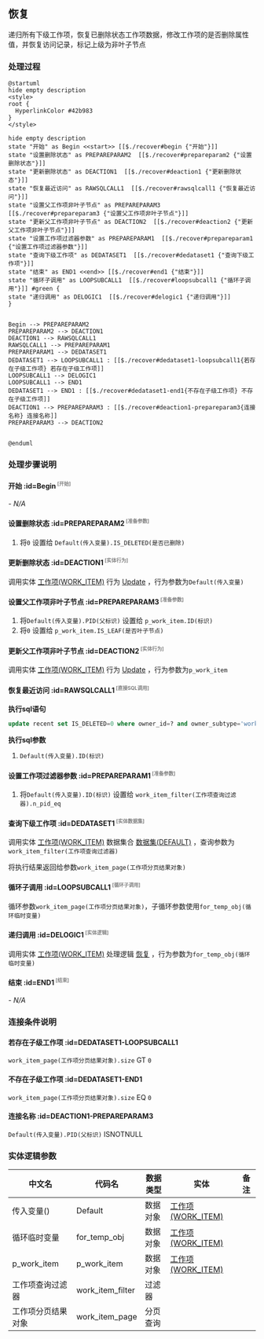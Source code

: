 ## 恢复 <!-- {docsify-ignore-all} -->

   递归所有下级工作项，恢复已删除状态工作项数据，修改工作项的是否删除属性值，并恢复访问记录，标记上级为非叶子节点

### 处理过程

```plantuml
@startuml
hide empty description
<style>
root {
  HyperlinkColor #42b983
}
</style>

hide empty description
state "开始" as Begin <<start>> [[$./recover#begin {"开始"}]]
state "设置删除状态" as PREPAREPARAM2  [[$./recover#prepareparam2 {"设置删除状态"}]]
state "更新删除状态" as DEACTION1  [[$./recover#deaction1 {"更新删除状态"}]]
state "恢复最近访问" as RAWSQLCALL1  [[$./recover#rawsqlcall1 {"恢复最近访问"}]]
state "设置父工作项非叶子节点" as PREPAREPARAM3  [[$./recover#prepareparam3 {"设置父工作项非叶子节点"}]]
state "更新父工作项非叶子节点" as DEACTION2  [[$./recover#deaction2 {"更新父工作项非叶子节点"}]]
state "设置工作项过滤器参数" as PREPAREPARAM1  [[$./recover#prepareparam1 {"设置工作项过滤器参数"}]]
state "查询下级工作项" as DEDATASET1  [[$./recover#dedataset1 {"查询下级工作项"}]]
state "结束" as END1 <<end>> [[$./recover#end1 {"结束"}]]
state "循环子调用" as LOOPSUBCALL1  [[$./recover#loopsubcall1 {"循环子调用"}]] #green {
state "递归调用" as DELOGIC1  [[$./recover#delogic1 {"递归调用"}]]
}


Begin --> PREPAREPARAM2
PREPAREPARAM2 --> DEACTION1
DEACTION1 --> RAWSQLCALL1
RAWSQLCALL1 --> PREPAREPARAM1
PREPAREPARAM1 --> DEDATASET1
DEDATASET1 --> LOOPSUBCALL1 : [[$./recover#dedataset1-loopsubcall1{若存在子级工作项} 若存在子级工作项]]
LOOPSUBCALL1 --> DELOGIC1
LOOPSUBCALL1 --> END1
DEDATASET1 --> END1 : [[$./recover#dedataset1-end1{不存在子级工作项} 不存在子级工作项]]
DEACTION1 --> PREPAREPARAM3 : [[$./recover#deaction1-prepareparam3{连接名称} 连接名称]]
PREPAREPARAM3 --> DEACTION2


@enduml
```


### 处理步骤说明

#### 开始 :id=Begin<sup class="footnote-symbol"> <font color=gray size=1>[开始]</font></sup>



*- N/A*
#### 设置删除状态 :id=PREPAREPARAM2<sup class="footnote-symbol"> <font color=gray size=1>[准备参数]</font></sup>



1. 将`0` 设置给  `Default(传入变量).IS_DELETED(是否已删除)`

#### 更新删除状态 :id=DEACTION1<sup class="footnote-symbol"> <font color=gray size=1>[实体行为]</font></sup>



调用实体 [工作项(WORK_ITEM)](module/ProjMgmt/work_item.md) 行为 [Update](module/ProjMgmt/work_item#行为) ，行为参数为`Default(传入变量)`

#### 设置父工作项非叶子节点 :id=PREPAREPARAM3<sup class="footnote-symbol"> <font color=gray size=1>[准备参数]</font></sup>



1. 将`Default(传入变量).PID(父标识)` 设置给  `p_work_item.ID(标识)`
2. 将`0` 设置给  `p_work_item.IS_LEAF(是否叶子节点)`

#### 更新父工作项非叶子节点 :id=DEACTION2<sup class="footnote-symbol"> <font color=gray size=1>[实体行为]</font></sup>



调用实体 [工作项(WORK_ITEM)](module/ProjMgmt/work_item.md) 行为 [Update](module/ProjMgmt/work_item#行为) ，行为参数为`p_work_item`

#### 恢复最近访问 :id=RAWSQLCALL1<sup class="footnote-symbol"> <font color=gray size=1>[直接SQL调用]</font></sup>



<p class="panel-title"><b>执行sql语句</b></p>

```sql
update recent set IS_DELETED=0 where owner_id=? and owner_subtype='work_item'
```

<p class="panel-title"><b>执行sql参数</b></p>

1. `Default(传入变量).ID(标识)`


#### 设置工作项过滤器参数 :id=PREPAREPARAM1<sup class="footnote-symbol"> <font color=gray size=1>[准备参数]</font></sup>



1. 将`Default(传入变量).ID(标识)` 设置给  `work_item_filter(工作项查询过滤器).n_pid_eq`

#### 查询下级工作项 :id=DEDATASET1<sup class="footnote-symbol"> <font color=gray size=1>[实体数据集]</font></sup>



调用实体 [工作项(WORK_ITEM)](module/ProjMgmt/work_item.md) 数据集合 [数据集(DEFAULT)](module/ProjMgmt/work_item#数据集合) ，查询参数为`work_item_filter(工作项查询过滤器)`

将执行结果返回给参数`work_item_page(工作项分页结果对象)`

#### 循环子调用 :id=LOOPSUBCALL1<sup class="footnote-symbol"> <font color=gray size=1>[循环子调用]</font></sup>



循环参数`work_item_page(工作项分页结果对象)`，子循环参数使用`for_temp_obj(循环临时变量)`
#### 递归调用 :id=DELOGIC1<sup class="footnote-symbol"> <font color=gray size=1>[实体逻辑]</font></sup>



调用实体 [工作项(WORK_ITEM)](module/ProjMgmt/work_item.md) 处理逻辑 [恢复]((module/ProjMgmt/work_item/logic/recover.md)) ，行为参数为`for_temp_obj(循环临时变量)`

#### 结束 :id=END1<sup class="footnote-symbol"> <font color=gray size=1>[结束]</font></sup>



*- N/A*


### 连接条件说明
#### 若存在子级工作项 :id=DEDATASET1-LOOPSUBCALL1

`work_item_page(工作项分页结果对象).size` GT `0`
#### 不存在子级工作项 :id=DEDATASET1-END1

`work_item_page(工作项分页结果对象).size` EQ `0`
#### 连接名称 :id=DEACTION1-PREPAREPARAM3

`Default(传入变量).PID(父标识)` ISNOTNULL


### 实体逻辑参数

|    中文名   |    代码名    |  数据类型    |  实体   |备注 |
| --------| --------| -------- | -------- | --------   |
|传入变量(<i class="fa fa-check"/></i>)|Default|数据对象|[工作项(WORK_ITEM)](module/ProjMgmt/work_item.md)||
|循环临时变量|for_temp_obj|数据对象|[工作项(WORK_ITEM)](module/ProjMgmt/work_item.md)||
|p_work_item|p_work_item|数据对象|[工作项(WORK_ITEM)](module/ProjMgmt/work_item.md)||
|工作项查询过滤器|work_item_filter|过滤器|||
|工作项分页结果对象|work_item_page|分页查询|||
